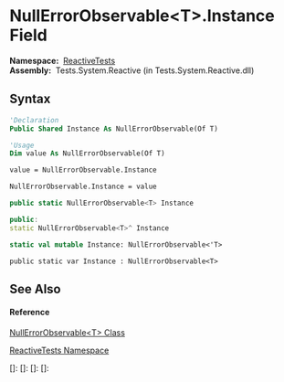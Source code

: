 # NullErrorObservable\<T\>.Instance Field

**Namespace:**  [ReactiveTests](ReactiveTests\ReactiveTests.md)  
**Assembly:**  Tests.System.Reactive (in Tests.System.Reactive.dll)

## Syntax

```vb
'Declaration
Public Shared Instance As NullErrorObservable(Of T)
```

```vb
'Usage
Dim value As NullErrorObservable(Of T)

value = NullErrorObservable.Instance

NullErrorObservable.Instance = value
```

```csharp
public static NullErrorObservable<T> Instance
```

```c++
public:
static NullErrorObservable<T>^ Instance
```

```fsharp
static val mutable Instance: NullErrorObservable<'T>
```

```jscript
public static var Instance : NullErrorObservable<T>
```

## See Also

#### Reference

[NullErrorObservable\<T\> Class](NullErrorObservable\NullErrorObservable(T).md)

[ReactiveTests Namespace](ReactiveTests\ReactiveTests.md)

[]: 
[]: 
[]: 
[]: 